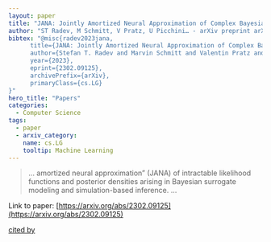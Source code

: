```yaml
---
layout: paper
title: "JANA: Jointly Amortized Neural Approximation of Complex Bayesian Models"
author: "ST Radev, M Schmitt, V Pratz, U Picchini… - arXiv preprint arXiv …, 2023 - arxiv.org"
bibtex: "@misc{radev2023jana,
      title={JANA: Jointly Amortized Neural Approximation of Complex Bayesian Models}, 
      author={Stefan T. Radev and Marvin Schmitt and Valentin Pratz and Umberto Picchini and Ullrich Köthe and Paul-Christian Bürkner},
      year={2023},
      eprint={2302.09125},
      archivePrefix={arXiv},
      primaryClass={cs.LG}
}"
hero_title: "Papers"
categories:
  - Computer Science
tags:
  - paper
  - arxiv_category:
    name: cs.LG
    tooltip: Machine Learning
---
```

>… amortized neural approximation” (JANA) of intractable likelihood functions and posterior densities arising in Bayesian surrogate modeling and simulation-based inference. …

Link to paper: [https://arxiv.org/abs/2302.09125](https://arxiv.org/abs/2302.09125)

[cited by](https://scholar.google.com/scholar?cites=9889389963876965867&as_sdt=2005&sciodt=0,5&hl=en&num=20)
